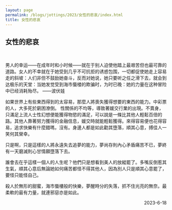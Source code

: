 ```yaml
---
layout: page
permalink: /blogs/jottings/2023/女性的悲哀/index.html
title: 女性的悲哀
---
```


## 女性的悲哀
<br>

男人的幸运——在成年时和小时候——就在于别人迫使他踏上最艰苦但也最可靠的道路。女人的不幸就在于她受到几乎不可抗拒的诱惑包围，一切都促使她走上容易走的斜坡：人们非但不鼓励她奋斗，反而对她说，她只要听之任之滑下去，就会到达极乐的天堂：当她发觉受到海市蜃楼的欺骗时，为时已晚：她的力量在这种冒险中已经消耗殆尽。
——波伏娃

如果世界上有些東西得到的太容易，那麼人將喪失獲得想要的東西的能力。中彩票的人，大多死於窮困潦倒。
性關係的不均等，導致著媛交行業的出現。不賣身，只滿足上流人士性幻想便能獲得物慾的滿足，可以說是一條比其他人輕鬆百倍的路。其他人靠著努力獲得的金融信息，媛交時就能輕鬆獲得。來得容易便也花得容易，追求快樂有什麼錯嗎，沒有。身邊人都是如此勸其墮落，順其心意，搏佳人一笑何其榮幸。

只是啊，只是這樣的人將永遠失去追夢的能力，夢尚存則內心矛盾痛苦不已，夢終有一天磨滅則心甘情願墮落下去。

誰會去在乎這樣一個人的人生呢？他們只是想看到美人的放縱罷了。多嘴反倒惹其生氣，順其心意后無論她如何痛苦都怪不得其他人，因為別人只是順其心意罷了，要怪只能怪自己。

殺人於無形的甜蜜，海市蜃樓般的快樂，夢醒時分的失落，抓不住光亮的無奈。最柔軟的最有力量，就連邪惡亦是如此。

<p align="right">2023-6-18</p>